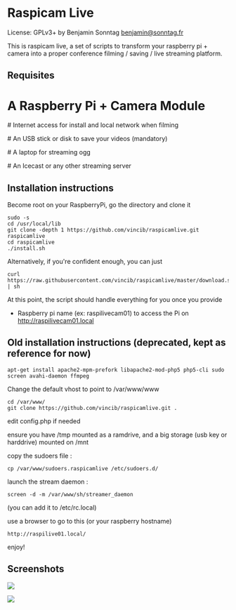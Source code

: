 Raspicam Live
=============

License: GPLv3+ by Benjamin Sonntag <benjamin@sonntag.fr>

This is raspicam live, a set of scripts to transform your raspberry pi + camera into a proper conference filming / saving / live streaming platform.

Requisites
-------------------------

# A Raspberry Pi + Camera Module 

# Internet access for install and local network when filming

# An USB stick or disk to save your videos (mandatory)

# A laptop for streaming ogg 

# An Icecast or any other streaming server 


Installation instructions
-------------------------

Become root on your RaspberryPi, go the directory and clone it

    sudo -s
    cd /usr/local/lib
    git clone -depth 1 https://github.com/vincib/raspicamlive.git raspicamlive
    cd raspicamlive
    ./install.sh

Alternatively, if you're confident enough, you can just

    curl https://raw.githubusercontent.com/vincib/raspicamlive/master/download.sh | sh

At this point, the script should handle everything for you once you provide

*   Raspberry pi name (ex: raspilivecam01) to access the Pi on http://raspilivecam01.local






Old installation instructions (deprecated, kept as reference for now)
-------------------------

    apt-get install apache2-mpm-prefork libapache2-mod-php5 php5-cli sudo screen avahi-daemon ffmpeg 

Change the default vhost to point to /var/www/www

    cd /var/www/
    git clone https://github.com/vincib/raspicamlive.git .

edit config.php if needed 

ensure you have /tmp mounted as a ramdrive, and a big storage (usb key or harddrive) mounted on /mnt

copy the sudoers file : 

    cp /var/www/sudoers.raspicamlive /etc/sudoers.d/

launch the stream daemon :

    screen -d -m /var/www/sh/streamer_daemon

(you can add it to /etc/rc.local)

use a browser to go to this (or your raspberry hostname)

    http://raspilive01.local/ 

enjoy!

Screenshots
-----------

![](https://github.com/vincib/raspicamlive/blob/master/doc/cap1.png)

![](https://github.com/vincib/raspicamlive/blob/master/doc/cap2.png)


